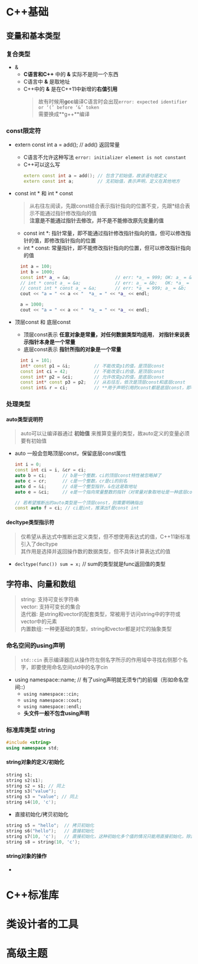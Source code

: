 

# C++基础

## 变量和基本类型

### 复合类型
- &
  - **C语言和C++** 中的 **&** 实际不是同一个东西
  - C语言中 **&** 是取地址
  - C++中的 **&** 是在C++11中新增的**右值引用**
    > 故有时候用**gcc**编译C语言时会出现`error: expected identifier or ‘(’ before ‘&’ token`  
    > 需要换成**g++**编译

### const限定符
- extern const int a = add(); // add() 返回常量
  - C语言不允许这种写法 `error: initializer element is not constant`
  - C++可以这么写
    ``` C++
    extern const int a = add(); // 包含了初始值，故该语句是定义
    extern const int a;         // 无初始值，表示声明，定义在其他地方
    ```

- const int * 和 int * const
  > 从右往左阅读，先跟const结合表示指针指向的位置不变，先跟*结合表示不能通过指针修改指向的值  
  > **注意是不能通过指针去修改，并不是不能修改原先变量的值**
  - const int *: 指针常量，即不能通过指针修改指针指向的值，但可以修改指针的值，即修改指针指向的位置
  - int * const: 常量指针，即不能修改指针指向的位置，但可以修改指针指向的值
  ``` C++
    int a = 100;
    int b = 1000;
    const int* a_ = &a;                 // err: *a_ = 999; OK: a_ = &b;
    // int * const a_ = &a;             // err: a_ = &b;   OK: *a_ = 999;
    // const int * const a_ = &a;       // err: *a_ = 999; a_ = &b;
    cout << "a = " << a << "  *a_ = " << *a_ << endl;

    a = 1000;
    cout << "a = " << a << "  *a_ = " << *a_ << endl;
  ```

- 顶层const 和 底层const
  - 顶层const表示 **任意对象是常量，对任何数据类型均适用**， **对指针来说表示指针本身是一个常量**
  - 底层const表示 **指针所指的对象是一个常量**
  ``` C++
    int i = 101;
    int* const p1 = &i;         // 不能改变p1的值，是顶层const
    const int ci = 42;          // 不能改变ci的值，是顶层const
    const int* p2 = &ci;        // 允许改变p2的值，是底层const
    const int* const p3 = p2;   // 从右往左，依次是顶层const和底层const
    const int& r = ci;          // **用于声明引用的const都是底层const，即不能用其去改变原先变量的值**
  ```

### 处理类型
#### auto类型说明符
> auto可以让编译器通过 **初始值** 来推算变量的类型，故auto定义的变量必须要有初始值
- auto 一般会忽略顶层const，保留底层const属性
  ``` C++
  int i = 0;
  const int ci = i, &cr = ci;
  auto b = ci;      // b是一个整数，ci的顶层const特性被忽略掉了
  auto c = cr;      // c是一个整数，cr是ci的别名
  auto d = &i;      // d是一个整型指针，&在这是取地址
  auto e = &ci;     // e是一个指向常量整数的指针（对常量对象取地址是一种底层const）
  
  // 若希望推断出的auto类型是一个顶层const，则需要明确指出
  const auto f = ci; // ci是int，推演出f是const int
  ```

#### decltype类型指示符
> 仅希望从表达式中推断出定义类型，但不想使用表达式的值，C++11新标准引入了decltype  
> 其作用是选择并返回操作数的数据类型，但不具体计算表达式的值  
- `decltype(func()) sum = x;` // sum的类型就是func返回值的类型


## 字符串、向量和数组
> string:   支持可变长字符串  
> vector:   支持可变长的集合  
> 迭代器:   是string和vector的配套类型，常被用于访问string中的字符或vector中的元素  
> 内置数组: 一种更基础的类型，string和vector都是对它的抽象类型  

### 命名空间的using声明
> `std::cin` 表示编译器应从操作符左侧名字所示的作用域中寻找右侧那个名字，即要使用命名空间std中的名字cin

- using namespace::name; // 有了using声明就无须专门的前缀（形如命名空间::）
  - `using namespace::cin;`
  - `using namespace::cout;`
  - `using namespace::endl;`
  * **头文件一般不包含using声明**

### 标准库类型 string
``` C++
#include <string>
using namespace std;
```

#### string对象的定义/初始化
``` C++
string s1;
string s2(s1);
string s2 = s1; // 同上
string s3("value");
string s3 = "value"; // 同上
string s4(10, 'c');
```
- 直接初始化/拷贝初始化
``` C++
string s5 = "hello";  // 拷贝初始化
string s6("hello");   // 直接初始化
string s7(10, 'c');   // 直接初始化，这种初始化多个值的情况只能用直接初始化，除非专门显示创建一个(临时)对象来用于拷贝，如下：
string s8 = string(10, 'c');
```

#### string对象的操作
- 


















# C++标准库
# 类设计者的工具
# 高级主题